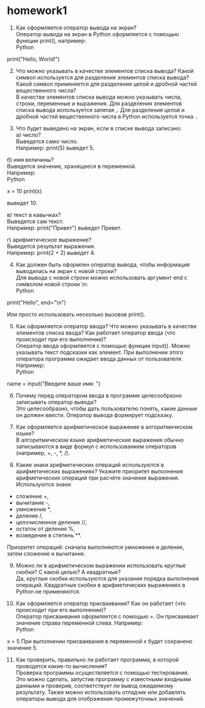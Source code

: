 # homework1
1. Как оформляется оператор вывода на экран?  
Оператор вывода на экран в Python оформляется с помощью функции print(), например:  
Python

print("Hello, World!")

2. Что можно указывать в качестве элементов списка вывода? Какой символ используется для разделения элементов списка вывода? Какой символ применяется для разделения целой и дробной частей вещественного числа?  
В качестве элементов списка вывода можно указывать числа, строки, переменные и выражения. Для разделения элементов списка вывода используется запятая ,. Для разделения целой и дробной частей вещественного числа в Python используется точка ..

3. Что будет выведено на экран, если в списке вывода записано:  
а) число?  
Выведется само число.  
Например: print(5) выведет 5.  

б) имя величины?  
Выведется значение, хранящееся в переменной.  
Например:  
Python

x = 10
print(x)
  
выведет 10.  

в) текст в кавычках?  
Выведется сам текст.  
Например: print("Привет") выведет Привет.  

г) арифметическое выражение?  
Выведется результат выражения.  
Например: print(2 + 2) выведет 4.  

4. Как должен быть оформлен оператор вывода, чтобы информация выводилась на экран с новой строки?  
Для вывода с новой строки можно использовать аргумент end с символом новой строки \n:  
Python

print("Hello", end="\n")

Или просто использовать несколько вызовов print().

5. Как оформляется оператор ввода? Что можно указывать в качестве элементов списка ввода? Как работает оператор ввода (что происходит при его выполнении)?  
Оператор ввода оформляется с помощью функции input(). Можно указывать текст подсказки как элемент. При выполнении этого оператора программа ожидает ввода данных от пользователя. Например:  
Python

name = input("Введите ваше имя: ")

6. Почему перед оператором ввода в программе целесообразно записывать оператор вывода?  
Это целесообразно, чтобы дать пользователю понять, какие данные он должен ввести. Оператор вывода формирует подсказку.

7. Как оформляется арифметическое выражение в алгоритмическом языке?  
В алгоритмическом языке арифметические выражения обычно записываются в виде формул с использованием операторов (например, +, -, *, /).

8. Какие знаки арифметических операций используются в арифметических выражениях? Укажите приоритет выполнения арифметических операций при расчёте значения выражения.  
Используются знаки:  
- сложение +,  
- вычитание -,  
- умножение *,  
- деление /,  
- целочисленное деление //,  
- остаток от деления %,  
- возведение в степень **.  

Приоритет операций: сначала выполняются умножение и деление, затем сложение и вычитание.

9. Можно ли в арифметическом выражении использовать круглые скобки? С какой целью? А квадратные?  
Да, круглые скобки используются для указания порядка выполнения операций. Квадратные скобки в арифметических выражениях в Python не применяются.

10. Как оформляется оператор присваивания? Как он работает (что происходит при его выполнении)?  
Оператор присваивания оформляется с помощью =. Он присваивает значение справа переменной слева. Например:  
Python

x = 5
При выполнении присваивания в переменной x будет сохранено значение 5.

11. Как проверить, правильно ли работает программа, в которой проводятся какие-то вычисления?  
Проверка программы осуществляется с помощью тестирования. Это можно сделать, запустив программу с известными входными данными и проверив, соответствует ли вывод ожидаемому результату. Также можно использовать отладчик или добавлять операторы вывода для отображения промежуточных значений.

